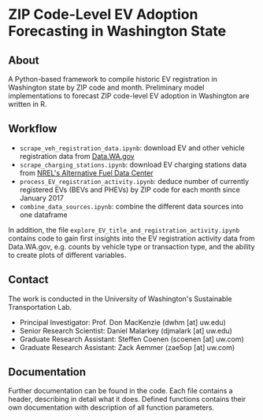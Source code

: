 # ZIP Code-Level EV Adoption Forecasting in Washington State

## About

A Python-based framework to compile historic EV registration in Washington state by ZIP code and month. Preliminary model implementations to forecast ZIP code-level EV adoption in Washington are written in R.

## Workflow

+ `scrape_veh_registration_data.ipynb`: download EV and other vehicle registration data from [Data.WA.gov](https://data.wa.gov/)
+ `scrape_charging_stations.ipynb`: download EV charging stations data from [NREL's Alternative Fuel Data Center](https://developer.nrel.gov/docs/transportation/alt-fuel-stations-v1/)
+ `process_EV_registration_activity.ipynb`: deduce number of currently registered EVs (BEVs and PHEVs) by ZIP code for each month since January 2017
+ `combine_data_sources.ipynb`: combine the different data sources into one dataframe

In addition, the file `explore_EV_title_and_registration_activity.ipynb` contains code to gain first insights into the EV registration activity data from Data.WA.gov, e.g. counts by vehicle type or transaction type, and the ability to create plots of different variables.

## Contact

The work is conducted in the University of Washington's Sustainable Transportation Lab.

+ Principal Investigator: Prof. Don MacKenzie (dwhm [at] uw.edu)
+ Senior Research Scientist: Daniel Malarkey (djmalark [at] uw.edu)
+ Graduate Research Assistant: Steffen Coenen (scoenen [at] uw.com)
+ Graduate Research Assistant: Zack Aemmer (zae5op [at] uw.com)

## Documentation

Further documentation can be found in the code. Each file contains a header, describing in detail what it does. Defined functions contains their own documentation with description of all function parameters.
